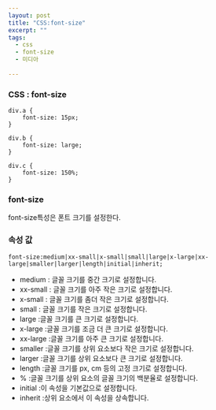 ```yaml
---
layout: post
title: "CSS:font-size"
excerpt: ""
tags: 
  - css
  - font-size
  - 미디아
  
---
```



### CSS : font-size
```
div.a {
    font-size: 15px;
}

div.b {
    font-size: large;
}

div.c {
    font-size: 150%;
}
```
### font-size

font-size특성은 폰트 크기를 설정한다.

### 속성 값

`font-size:medium|xx-small|x-small|small|large|x-large|xx-large|smaller|larger|length|initial|inherit;`

+ medium : 글꼴 크기를 중간 크기로 설정합니다.
+ xx-small : 글꼴 크기를 아주 작은 크기로 설정합니다.
+ x-small	 : 글꼴 크기를 좀더 작은 크기로 설정합니다.
+ small :  글꼴 크기를 작은 크기로 설정합니다.
+ large :글꼴 크기를 큰 크기로 설정합니다.
+ x-large :글꼴 크기를 조금 더 큰 크기로 설정합니다.
+ xx-large :글꼴 크기를 아주 큰 크기로 설정합니다.
+ smaller :글꼴 크기를 상위 요소보다 작은 크기로 설정합니다.
+ larger :글꼴 크기를 상위 요소보다 큰 크기로 설정합니다.
+ length :글꼴 크기를 px, cm 등의 고정 크기로 설정합니다.
+ % :글꼴 크기를 상위 요소의 글꼴 크기의 백분율로 설정합니다.
+ initial :이 속성을 기본값으로 설정합니다.
+ inherit :상위 요소에서 이 속성을 상속합니다.

